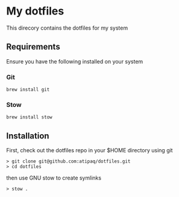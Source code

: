 # My dotfiles

This direcory contains the dotfiles for my system

## Requirements

Ensure you have the following installed on your system

### Git

```
brew install git
```

### Stow

```
brew install stow
```

## Installation

First, check out the dotfiles repo in your $HOME directory using git

```
> git clone git@github.com:atipaq/dotfiles.git
> cd dotfiles
```

then use GNU stow to create symlinks

```
> stow .
```
